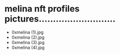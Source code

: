 # melina nft profiles pictures...........................
- 0xmelina (1).jpg
- 0xmelina (2).jpg
- 0xmelina (3).jpg
- 0xmelina (4).jpg
